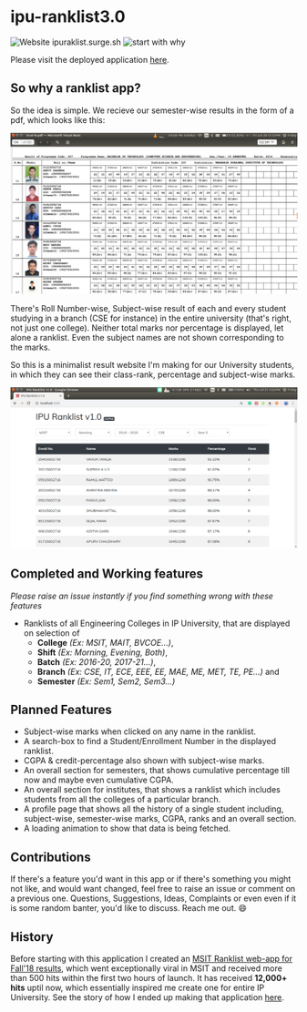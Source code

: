 # ipu-ranklist3.0

![Website ipuraklist.surge.sh](https://img.shields.io/website-up-down-green-red/https/ipuranklist.surge.sh.svg)
![start with why](https://img.shields.io/badge/start%20with-why%3F-brightgreen.svg?style=flat)

Please visit the deployed application [here](http://ipuranklist.surge.sh/).

## So why a ranklist app?
So the idea is simple. We recieve our semester-wise results in the form of a pdf, which looks like this:

![PDF Screenshot](./screenshots/result-pdf.png)


There's Roll Number-wise, Subject-wise result of each and every student studying in a branch (CSE for instance) in the entire university (that's right, not just one college). Neither total marks nor percentage is displayed, let alone a ranklist. Even the subject names are not shown corresponding to the marks.

So this is a minimalist result website I'm making for our University students, in which they can see their class-rank, percentage and subject-wise marks.

![IPU Ranklist](./screenshots/ipu-ranklist.png)

## Completed and Working features
*Please raise an issue instantly if you find something wrong with these features*
- Ranklists of all Engineering Colleges in IP University, that are displayed on selection of
  - **College** *(Ex: MSIT, MAIT, BVCOE...)*, 
  - **Shift** *(Ex: Morning, Evening, Both)*, 
  - **Batch** *(Ex: 2016-20, 2017-21...)*, 
  - **Branch** *(Ex: CSE, IT, ECE, EEE, EE, MAE, ME, MET, TE, PE...)* and
  - **Semester** *(Ex: Sem1, Sem2, Sem3...)*


## Planned Features
- Subject-wise marks when clicked on any name in the ranklist.
- A search-box to find a Student/Enrollment Number in the displayed ranklist.
- CGPA & credit-percentage also shown with subject-wise marks.
- An overall section for semesters, that shows cumulative percentage till now and maybe even cumulative CGPA.
- An overall section for institutes, that shows a ranklist which includes students from all the colleges of a particular branch.
- A profile page that shows all the history of a single student including, subject-wise, semester-wise marks, CGPA, ranks and an overall section.
- A loading animation to show that data is being fetched.

## Contributions
If there's a feature you'd want in this app or if there's something you might not like, and would want changed, feel free to raise an issue or comment on a previous one. Questions, Suggestions, Ideas, Complaints or even even if it is some random banter, you'd like to discuss. Reach me out. 😄

## History
Before starting with this application I created an [MSIT Ranklist web-app for Fall'18 results](http://msitranklist.surge.sh/), which went exceptionally viral in MSIT and received more than 500 hits within the first two hours of launch. It has received **12,000+ hits** uptil now, which essentially inspired me create one for entire IP University. See the story of how I ended up making that application [here](https://github.com/ankushgarg1998/msit-ranklist).